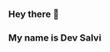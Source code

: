 ### Hey there 👋

<!--
**M720d/M720d** is a ✨ _special_ ✨ repository because its `README.md` (this file) appears on your GitHub profile.

Here are some ideas to get you started:aldkjfa

- 🔭 I’m currently working on ...dlkfjadlfd
- 🌱 I’m currently learning ...09..
- 👯 I’m looking to collaborate on ...fffkldgslkgfjdlkgadkfnakjd
- 🤔 I’m looking for help with ...lerjf 
- 💬 Ask me about ....
- 📫 How to reach me: ....,.
- 😄 Pronouns: ...
- ⚡ Fun fact: ....
-->

### My name is Dev Salvi


